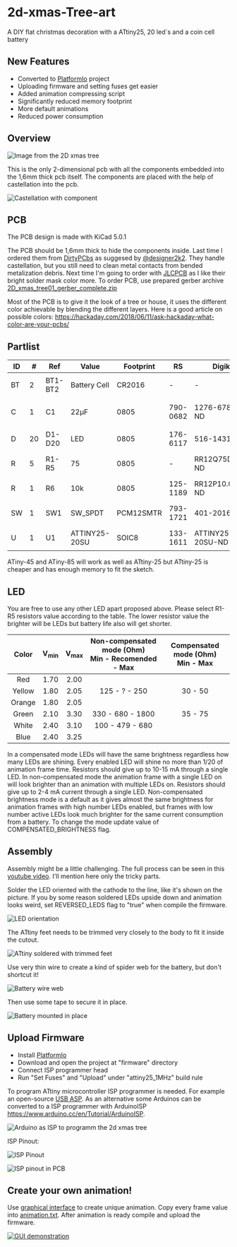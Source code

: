 # 2d-xmas-Tree-art
A DIY flat christmas decoration with a ATtiny25, 20 led´s and a coin cell battery 

## New Features
- Converted to [PlatformIo](https://platformio.org/) project
- Uploading firmware and setting fuses get easier
- Added animation compressing script
- Significantly reduced memory footprint
- More default animations
- Reduced power consumption

## Overview

![Image from the 2D xmas tree](img/2dxmastree_gif.gif)

This is the only 2-dimensional pcb with all the components embedded into the 1,6mm thick pcb itself.
The components are placed with the help of castellation into the pcb. 

![Castellation with component](img/castellation_0805.PNG)

## PCB

The PCB design is made with KiCad 5.0.1

The PCB should be 1,6mm thick to hide the components inside. Last time I ordered them from [DirtyPCbs](https://dirtypcbs.com/) as suggesed by [@designer2k2](https://github.com/designer2k2). They handle castellation, but you still need to clean metal contacts from bended metalization debris. Next time I'm going to order with [JLCPCB](https://jlcpcb.com/) as I like their bright solder mask color more. To order PCB, use prepared gerber archive [2D_xmas_tree01_gerber_complete.zip](https://raw.githubusercontent.com/kasedy/2d-xmas-tree-art/master/pcb-kicad/gerb/2D_xmas_tree01_gerber_complete.zip)

Most of the PCB is to give it the look of a tree or house, it uses the different color achievable by blending the different layers. Here is a good article on possible colors: https://hackaday.com/2018/06/11/ask-hackaday-what-color-are-your-pcbs/

## Partlist

|ID|#|Ref|Value|Footprint|RS|Digikey|Aliexpress|Img|
| --- | --- | --- | --- | --- | --- | --- | --- | --- |
|BT|2|BT1-BT2|Battery Cell|CR2016|-|-|[CR2016](https://www.aliexpress.com/item/32865072812.html)|<img src="./img/partlist/battery.jpg" height="50">|
|C|1|C1|22µF|0805|790-0682|1276-6786-1-ND|[0805 22uF capacitor](https://www.aliexpress.com/item/32374775517.html)|<img src="./img/partlist/capacitor.jpg" height="50">|
|D|20|D1-D20|LED|0805|176-6117|516-1431-1-ND|[0805 LED](https://www.aliexpress.com/item/1206476683.html)|<img src="./img/partlist/led.jpg" height="50">|
|R|5|R1-R5|75|0805|-|RR12Q75DCT-ND|[0805 Resistor](https://www.aliexpress.com/item/32865947306.html)|<img src="./img/partlist/resistor.jpg" height="50">|
|R|1|R6|10k|0805|125-1189|RR12P10.0KDCT-ND|[0805 Resistor](https://www.aliexpress.com/item/32865947306.html)|<img src="./img/partlist/resistor.jpg" height="50">|
|SW|1|SW1|SW_SPDT|PCM12SMTR|793-1721|401-2016-1-ND|[MSK-12C02](https://www.aliexpress.com/item/32863424888.html)|<img src="./img/partlist/switch.jpg" height="50">|
|U|1|U1|ATTINY25-20SU|SOIC8|133-1611|ATTINY25-20SU-ND|-|<img src="./img/partlist/attiny.jpg" height="50">|

ATiny-45 and ATiny-85 will work as well as ATtiny-25 but ATtiny-25 is cheaper and has enough memory to fit the sketch.

## LED

You are free to use any other LED apart proposed above. Please select R1-R5 resistors value according to the table. The lower resistor value the brighter will be LEDs but battery life also will get shorter.

| Color | V<sub>min</sub> | V<sub>max</sub> | Non-compensated mode (Ohm) <br> Min - Recomended - Max | Compensated mode (Ohm) <br> Min - Max |
| :---: | :---: | :---: | :---: | :---: |
| Red | 1.70 | 2.00 | | |
| Yellow | 1.80 | 2.05 | 125 - ? - 250 | 30 - 50 |
| Orange | 1.80 | 2.05 | | |
| Green | 2.10 | 3.30 | 330 - 680 - 1800 | 35 - 75 |
| White | 2.40 | 3.10 | 100 - 479 - 680 | |
| Blue | 2.40 | 3.25 | | |

In a compensated mode LEDs will have the same brightness regardless how many LEDs are shining. Every enabled LED will shine no more than 1/20 of animation frame time. Resistors should give up to 10-15 mA through a single LED. In non-compensated mode the animation frame with a single LED on will look brighter than an animation with multiple LEDs on. Resistors should give up to 2-4 mA current through a single LED. Non-compensated brightness mode is a default as it gives almost the same brightness for animation frames with high number LEDs enabled, but frames with low number active LEDs look much brighter for the same current consumption from a battery. To change the mode update value of COMPENSATED_BRIGHTNESS flag.

## Assembly

Assembly might be a little challenging. The full process can be seen in this [youtube video](https://www.youtube.com/watch?v=K6z7--RqQHQ). I'll mention here only the tricky parts.

Solder the LED oriented with the cathode to the line, like it's shown on the picture. If you by some reason soldered LEDs upside down and animation looks weird, set REVERSED_LEDS flag to "true" when compile the firmware.

![LED orientation](https://github.com/designer2k2/2d-xmas-tree/raw/master/img/led_orientation.PNG)

The ATtiny feet needs to be trimmed very closely to the body to fit it inside the cutout.

![ATtiny soldered with trimmed feet](https://github.com/designer2k2/2d-xmas-tree/raw/master/img/attiny_soldered.JPG)

Use very thin wire to create a kind of spider web for the battery, but don't shortcut it!

![Battery wire web](https://github.com/designer2k2/2d-xmas-tree/raw/master/img/batteryweb.jpg)

Then use some tape to secure it in place.

![Battery mounted in place](https://github.com/designer2k2/2d-xmas-tree/raw/master/img/batterymounted.PNG)

## Upload Firmware

- Install [PlatformIo](https://platformio.org/)
- Download and open the project at "firmware" directory
- Connect ISP programmer head
- Run "Set Fuses" and "Upload" under "attiny25_1MHz" build rule

To program ATtiny microcontroller ISP programmer is needed. For example an open-source [USB ASP](https://www.fischl.de/usbasp/). As an alternative some Arduinos can be converted to a ISP programmer with ArduinoISP https://www.arduino.cc/en/Tutorial/ArduinoISP.

![Arduino as ISP to programm the 2d xmas tree](img/2d_xmas_tree_programming.jpg)

ISP Pinout:

![ISP Pinout](https://github.com/designer2k2/2d-xmas-tree/raw/master/img/isp_pinout.PNG)

![ISP pinout in PCB](https://github.com/designer2k2/2d-xmas-tree/raw/master/img/isp_inpcb.PNG)

## Create your own animation!

Use [graphical interface](https://kasedy.github.io/2d-xmas-tree-art/) to create unique animation. Copy every frame value into [animation.txt](firmware/src/animation.txt). After animation is ready compile and upload the firmware.

[![GUI demonstration](img/animation.gif)](https://kasedy.github.io/2d-xmas-tree-art/)

